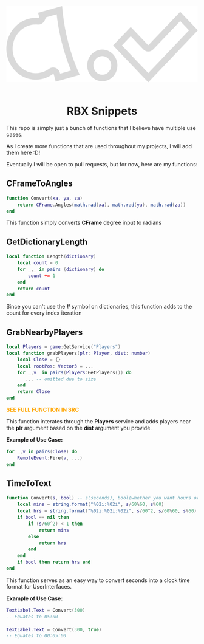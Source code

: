 <div align="center">
    <a><img src="/APointProven.svg" alt="APointProven" height="200" /></a>
<div>&nbsp;</div>

# RBX Snippets
</div>
This repo is simply just a bunch of functions that I believe have multiple use cases.

As I create more functions that are used throughout my projects, I will add them here :D!

Eventually I will be open to pull requests, but for now, here are my functions:

## CFrameToAngles

```lua
function Convert(xa, ya, za)
	return CFrame.Angles(math.rad(xa), math.rad(ya), math.rad(za))
end
```

This function simply converts **CFrame** degree input to radians
## GetDictionaryLength

```lua
local function Length(dictionary)
	local count = 0
	for _,_ in pairs (dictionary) do
		count += 1
	end
	return count
end
```

Since you can't use the **#** symbol on dictionaries, this function adds to the count for every index iteration

## GrabNearbyPlayers

```lua
local Players = game:GetService("Players")
local function grabPlayers(plr: Player, dist: number)
    local Close = {}
    local rootPos: Vector3 = ...
    for _,v  in pairs(Players:GetPlayers()) do
       ... -- omitted due to size
    end
    return Close
end
```
<span style='color:orange'>

**SEE FULL FUNCTION IN SRC**

</span>

This function interates through the **Players** service and adds players near the **plr** argument based on the **dist** argument you provide.

**Example of Use Case:**
```lua
for _,v in pairs(Close) do
    RemoteEvent:Fire(v, ...)
end
```
## TimeToText

```lua
function Convert(s, bool) -- s(seconds), bool(whether you want hours or not)
    local mins = string.format("%02i:%02i", s/60%60, s%60)
    local hrs = string.format("%02i:%02i:%02i", s/60^2, s/60%60, s%60)
    if bool == nil then
        if (s/60^2) < 1 then
            return mins
        else
            return hrs
        end
    end
    if bool then return hrs end
end
```
This function serves as an easy way to convert seconds into a clock time format for UserInterfaces.

**Example of Use Case:**
```lua
TextLabel.Text = Convert(300)
-- Equates to 05:00

TextLabel.Text = Convert(300, true)
-- Equates to 00:05:00
```
